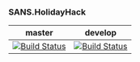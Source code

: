 ### SANS.HolidayHack

| master | develop |
|:------:|:-----------:|
|[![Build Status](http://nas:8081/buildStatus/icon?job=SANS.HolidayHack/master)](http://nas:8081/job/SANS.HolidayHack/job/master)|[![Build Status](http://nas:8081/buildStatus/icon?job=SANS.HolidayHack/develop)](http://nas:8081/job/SANS.HolidayHack/job/develop)|



